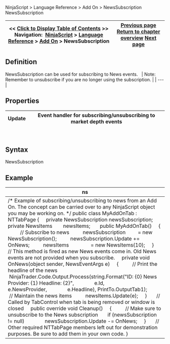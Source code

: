 ﻿
NinjaScript > Language Reference > Add On > NewsSubscription
NewsSubscription

| << [Click to Display Table of Contents](newssubscription.md) >> **Navigation:**     [NinjaScript](ninjascript.md) > [Language Reference](language_reference_wip.md) > [Add On](add_on.md) > NewsSubscription | [Previous page](newsitems.md) [Return to chapter overview](add_on.md) [Next page](ntmenuitem.md) |
| --- | --- |

## Definition
NewsSubscription can be used for subscribing to News events.
 
| Note: Remember to unsubscribe if you are no longer using the subscription. |
| --- |

## Properties
| Update | Event handler for subscribing/unsubscribing to market depth events |
| --- | --- |

 
## Syntax
NewsSubscription

## Example
| ns |
| --- |
| /* Example of subscribing/unsubscribing to news from an Add On. The concept can be carried over to any NinjaScript object you may be working on. */ public class MyAddOnTab : NTTabPage {      private NewsSubscription newsSubscription;      private NewsItems        newsItems;        public MyAddOnTab()      {           // Subscribe to news           newsSubscription         = new NewsSubscription();           newsSubscription.Update += OnNews;           newsItems                = new NewsItems(10);      }        // This method is fired as new News events come in. Old News events are not provided when you subscribe.      private void OnNews(object sender, NewsEventArgs e)      {           // Print the headline of the news           NinjaTrader.Code.Output.Process(string.Format("ID: {0} News Provider: {1} Headline: {2}",                e.Id,                e.NewsProvider,                e.Headline), PrintTo.OutputTab1);             // Maintain the news items           newsItems.Update(e);      }        // Called by TabControl when tab is being removed or window is closed      public override void Cleanup()      {           // Make sure to unsubscribe to the News subscription         if (newsSubscription != null)                newsSubscription.Update -= OnNews;      }        // Other required NTTabPage members left out for demonstration purposes. Be sure to add them in your own code. } |

